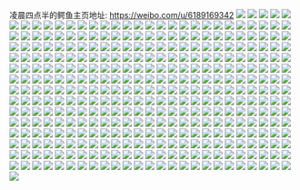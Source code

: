 凌晨四点半的鳄鱼主页地址: https://weibo.com/u/6189169342 
![](https://wx4.sinaimg.cn/mw2000/006KR7FYly1h9ea6g65alj32802yonpe.jpg) 
![](https://wx4.sinaimg.cn/mw2000/006KR7FYly1h9bf8b29thj30zo256asb.jpg) 
![](https://wx4.sinaimg.cn/mw2000/006KR7FYly1h9bf89yicjj30zo256qmw.jpg) 
![](https://wx4.sinaimg.cn/mw2000/006KR7FYly1h9ata636hhj30zo2564qp.jpg) 
![](https://wx4.sinaimg.cn/mw2000/006KR7FYly1h9ar8p7anqj30zo256aqq.jpg) 
![](https://wx4.sinaimg.cn/mw2000/006KR7FYly1h9ar8okzxtj30zo256qm6.jpg) 
![](https://wx4.sinaimg.cn/mw2000/006KR7FYly1h9aqday3mbj32802yoe82.jpg) 
![](https://wx4.sinaimg.cn/mw2000/006KR7FYly1h98g5f8ku2j30um0w2dkb.jpg) 
![](https://wx4.sinaimg.cn/mw2000/006KR7FYly1h92um3o7r6j31ci0u07bi.jpg) 
![](https://wx4.sinaimg.cn/mw2000/006KR7FYly1h91o532zr3j30zo256k7a.jpg) 
![](https://wx4.sinaimg.cn/mw2000/006KR7FYly1h91o52hqgbj30zo2567k8.jpg) 
![](https://wx4.sinaimg.cn/mw2000/006KR7FYly1h8s68o8k5fj32802yonpe.jpg) 
![](https://wx4.sinaimg.cn/mw2000/006KR7FYly1h8s6839dvxj32802yoqv6.jpg) 
![](https://wx4.sinaimg.cn/mw2000/006KR7FYly1h8s6868q53j32802yo1kz.jpg) 
![](https://wx4.sinaimg.cn/mw2000/006KR7FYly1h8s680xa0gj31dc2yob2a.jpg) 
![](https://wx4.sinaimg.cn/mw2000/006KR7FYly1h8s689bjhaj32802you0y.jpg) 
![](https://wx4.sinaimg.cn/mw2000/006KR7FYly1h8s68bga0gj30zo256ncf.jpg) 
![](https://wx4.sinaimg.cn/mw2000/006KR7FYly1h8mi1tdjywj30u01swdmr.jpg) 
![](https://wx4.sinaimg.cn/mw2000/006KR7FYly1h8mi3glxbkj30u01swjyh.jpg) 
![](https://wx4.sinaimg.cn/mw2000/006KR7FYly1h8hrh5g1rjj32802yox6q.jpg) 
![](https://wx4.sinaimg.cn/mw2000/006KR7FYly1h8hrh89u70j32802yo1kz.jpg) 
![](https://wx4.sinaimg.cn/mw2000/006KR7FYly1h8hrhavtdnj32802yox6q.jpg) 
![](https://wx4.sinaimg.cn/mw2000/006KR7FYly1h8hrhdt6s1j32802yox6q.jpg) 
![](https://wx4.sinaimg.cn/mw2000/006KR7FYly1h8hrhg5eroj32802yoqv6.jpg) 
![](https://wx4.sinaimg.cn/mw2000/006KR7FYly1h8hrhi6scqj32802yokjm.jpg) 
![](https://wx4.sinaimg.cn/mw2000/006KR7FYly1h8hrhcegowj32802yokjm.jpg) 
![](https://wx4.sinaimg.cn/mw2000/006KR7FYly1h8grqb1ngbj30u01swag9.jpg) 
![](https://wx4.sinaimg.cn/mw2000/006KR7FYly1h8grob3738j30zo256aor.jpg) 
![](https://wx4.sinaimg.cn/mw2000/006KR7FYly1h8grobcoxdj30zo256n5i.jpg) 
![](https://wx4.sinaimg.cn/mw2000/006KR7FYly1h8gro9za2sj30zo256dxc.jpg) 
![](https://wx4.sinaimg.cn/mw2000/006KR7FYly1h8fi9x0g12j30zo0zp7fu.jpg) 
![](https://wx4.sinaimg.cn/mw2000/006KR7FYly1h8fia1pu65j31400u016i.jpg) 
![](https://wx4.sinaimg.cn/mw2000/006KR7FYly1h8fia2vtlmj32802yonpf.jpg) 
![](https://wx4.sinaimg.cn/mw2000/006KR7FYly1h8cnv4sl79j30u014014j.jpg) 
![](https://wx4.sinaimg.cn/mw2000/006KR7FYly1h8bdlxiccnj32c03407wj.jpg) 
![](https://wx4.sinaimg.cn/mw2000/006KR7FYly1h7zg6d1wfwj30u00u0dkc.jpg) 
![](https://wx4.sinaimg.cn/mw2000/006KR7FYly1h7nec88ew5j30u01hc48y.jpg) 
![](https://wx4.sinaimg.cn/mw2000/006KR7FYly1h7nec8m9faj30u016046h.jpg) 
![](https://wx4.sinaimg.cn/mw2000/006KR7FYly1h6ohwwi01sj32802yoqv6.jpg) 
![](https://wx4.sinaimg.cn/mw2000/006KR7FYly1h6ohwzo7doj32802yo4f8.jpg) 
![](https://wx4.sinaimg.cn/mw2000/006KR7FYly1h6ohx6ur2tj32802yo1kz.jpg) 
![](https://wx4.sinaimg.cn/mw2000/006KR7FYly1h6ohx1019dj32802yox1q.jpg) 
![](https://wx4.sinaimg.cn/mw2000/006KR7FYly1h6ohx304fnj32802yox6q.jpg) 
![](https://wx4.sinaimg.cn/mw2000/006KR7FYly1h6ohx419sej32802yo1kz.jpg) 
![](https://wx4.sinaimg.cn/mw2000/006KR7FYly1h6ohx4tircj32802yodvr.jpg) 
![](https://wx4.sinaimg.cn/mw2000/006KR7FYly1h6ohx1yho9j32802yotp1.jpg) 
![](https://wx4.sinaimg.cn/mw2000/006KR7FYly1h6n3jifzmzj30zo0z5760.jpg) 
![](https://wx4.sinaimg.cn/mw2000/006KR7FYly1h6j90csf0ij32c0340qv5.jpg) 
![](https://wx4.sinaimg.cn/mw2000/006KR7FYly1h6j8fporepj32c02c0e82.jpg) 
![](https://wx4.sinaimg.cn/mw2000/006KR7FYly1h68yvdzcyuj32c0340kjm.jpg) 
![](https://wx4.sinaimg.cn/mw2000/006KR7FYly1h67n36z1gxj3235330ao7.jpg) 
![](https://wx4.sinaimg.cn/mw2000/006KR7FYly1h67mngyphsj32802yotxr.jpg) 
![](https://wx4.sinaimg.cn/mw2000/006KR7FYly1h65dvw0x12j30u0140wnu.jpg) 
![](https://wx4.sinaimg.cn/mw2000/006KR7FYly1h65dvwy3zqj30u0140476.jpg) 
![](https://wx4.sinaimg.cn/mw2000/006KR7FYly1h65dvytwohj30u014044q.jpg) 
![](https://wx4.sinaimg.cn/mw2000/006KR7FYly1h65dvzca5kj30u0140dks.jpg) 
![](https://wx4.sinaimg.cn/mw2000/006KR7FYly1h65dvuozc3j30u0140ab7.jpg) 
![](https://wx4.sinaimg.cn/mw2000/006KR7FYly1h5yfzajwo6j30u0140jx7.jpg) 
![](https://wx4.sinaimg.cn/mw2000/006KR7FYly1h5sn6jw1myj30u01sxtce.jpg) 
![](https://wx4.sinaimg.cn/mw2000/006KR7FYly1h5sn8e822jj30u01sxjv4.jpg) 
![](https://wx4.sinaimg.cn/mw2000/006KR7FYly1h5sn8fgtpxj30u01sxtct.jpg) 
![](https://wx4.sinaimg.cn/mw2000/006KR7FYly1h5sn8fruzrj30u00xb0u2.jpg) 
![](https://wx4.sinaimg.cn/mw2000/006KR7FYly1h5sneu6vuij30tw13w43p.jpg) 
![](https://wx4.sinaimg.cn/mw2000/006KR7FYly1h5qch2ytr2j30u01fcq57.jpg) 
![](https://wx4.sinaimg.cn/mw2000/006KR7FYly1h5qcgxfn0vj30u01sxdk9.jpg) 
![](https://wx4.sinaimg.cn/mw2000/006KR7FYly1h5bd4lg624j30zo0ibgmj.jpg) 
![](https://wx4.sinaimg.cn/mw2000/006KR7FYly1h57xb884grj32c0340hdu.jpg) 
![](https://wx4.sinaimg.cn/mw2000/006KR7FYly1h57xapsx2lj30zo2564fo.jpg) 
![](https://wx4.sinaimg.cn/mw2000/006KR7FYly1h57wqqno83j33402c0b2a.jpg) 
![](https://wx4.sinaimg.cn/mw2000/006KR7FYly1h57wqsi0ugj32c0340x6p.jpg) 
![](https://wx4.sinaimg.cn/mw2000/006KR7FYly1h527otb808j30tz140guh.jpg) 
![](https://wx4.sinaimg.cn/mw2000/006KR7FYly1h527ost3r0j30u01400xz.jpg) 
![](https://wx4.sinaimg.cn/mw2000/006KR7FYly1h527osina1j30u00u0n59.jpg) 
![](https://wx4.sinaimg.cn/mw2000/006KR7FYly1h527osc63nj30u00u0tjm.jpg) 
![](https://wx4.sinaimg.cn/mw2000/006KR7FYly1h527ot15kqj30u01407iw.jpg) 
![](https://wx4.sinaimg.cn/mw2000/006KR7FYly1h527svoo4sj30mi0u0dkx.jpg) 
![](https://wx4.sinaimg.cn/mw2000/006KR7FYly1h53813yr3mj30mi0u079i.jpg) 
![](https://wx4.sinaimg.cn/mw2000/006KR7FYly1h5270y5v0uj32802yohdv.jpg) 
![](https://wx4.sinaimg.cn/mw2000/006KR7FYly1h5270zj1c7j32802yox6r.jpg) 
![](https://wx4.sinaimg.cn/mw2000/006KR7FYly1h52711itcoj32802yob2b.jpg) 
![](https://wx4.sinaimg.cn/mw2000/006KR7FYly1h52712v1ukj32802yoe83.jpg) 
![](https://wx4.sinaimg.cn/mw2000/006KR7FYly1h527142szjj32802yob2b.jpg) 
![](https://wx4.sinaimg.cn/mw2000/006KR7FYly1h527155jb4j32802yokjn.jpg) 
![](https://wx4.sinaimg.cn/mw2000/006KR7FYly1h52716v999j32802yoe85.jpg) 
![](https://wx4.sinaimg.cn/mw2000/006KR7FYly1h52718dr7pj32802yoqv9.jpg) 
![](https://wx4.sinaimg.cn/mw2000/006KR7FYly1h5270wxi0lj32802yo4qt.jpg) 
![](https://wx4.sinaimg.cn/mw2000/006KR7FYly1h52719ywxnj32802yo1l1.jpg) 
![](https://wx4.sinaimg.cn/mw2000/006KR7FYly1h5271bbseyj32802yoe83.jpg) 
![](https://wx4.sinaimg.cn/mw2000/006KR7FYly1h5271co5irj32802yoe83.jpg) 
![](https://wx4.sinaimg.cn/mw2000/006KR7FYly1h5271fe77sj32802yonpf.jpg) 
![](https://wx4.sinaimg.cn/mw2000/006KR7FYly1h5271hup7mj32802yo7wj.jpg) 
![](https://wx4.sinaimg.cn/mw2000/006KR7FYly1h5271je8nfj32802yo7wj.jpg) 
![](https://wx4.sinaimg.cn/mw2000/006KR7FYly1h5271kfm1yj32802yoqv6.jpg) 
![](https://wx4.sinaimg.cn/mw2000/006KR7FYly1h4zzwvv6cij30u0140gud.jpg) 
![](https://wx4.sinaimg.cn/mw2000/006KR7FYly1h4zzwwp1lej30u00u0n2o.jpg) 
![](https://wx4.sinaimg.cn/mw2000/006KR7FYly1h4zzwxu4a8j30u00u0n3q.jpg) 
![](https://wx4.sinaimg.cn/mw2000/006KR7FYly1h4yq6w4hmdj30gm0t9ae8.jpg) 
![](https://wx4.sinaimg.cn/mw2000/006KR7FYly1h4yea0vpr8j33402c0x6s.jpg) 
![](https://wx4.sinaimg.cn/mw2000/006KR7FYly1h4y795q1r4j30u01sxwli.jpg) 
![](https://wx4.sinaimg.cn/mw2000/006KR7FYly1h4y794xikwj30u01sxtga.jpg) 
![](https://wx4.sinaimg.cn/mw2000/006KR7FYly1h4v36nzt3fj32802801ky.jpg) 
![](https://wx4.sinaimg.cn/mw2000/006KR7FYly1h4v36uumpwj32802yohdu.jpg) 
![](https://wx4.sinaimg.cn/mw2000/006KR7FYly1h4v3703x4lj32802yoe83.jpg) 
![](https://wx4.sinaimg.cn/mw2000/006KR7FYly1h4v373bpmtj32802yob2b.jpg) 
![](https://wx4.sinaimg.cn/mw2000/006KR7FYly1h4v374ti91j32802yo1kz.jpg) 
![](https://wx4.sinaimg.cn/mw2000/006KR7FYly1h4v3765mt6j30q91cwdki.jpg) 
![](https://wx4.sinaimg.cn/mw2000/006KR7FYly1h4rqsvsco3j30u0142418.jpg) 
![](https://wx4.sinaimg.cn/mw2000/006KR7FYly1h4qlotu8j9j32802yo7wj.jpg) 
![](https://wx4.sinaimg.cn/mw2000/006KR7FYly1h4qlozl9rbj32802yoe83.jpg) 
![](https://wx4.sinaimg.cn/mw2000/006KR7FYly1h4qloy717zj32802yob2b.jpg) 
![](https://wx4.sinaimg.cn/mw2000/006KR7FYly1h4o79269krj30u0140n6o.jpg) 
![](https://wx4.sinaimg.cn/mw2000/006KR7FYly1h4o792rgicj30u0140n5r.jpg) 
![](https://wx4.sinaimg.cn/mw2000/006KR7FYly1h4o793lh1cj30u014048k.jpg) 
![](https://wx4.sinaimg.cn/mw2000/006KR7FYly1h4o794kwjfj30u014049g.jpg) 
![](https://wx4.sinaimg.cn/mw2000/006KR7FYly1h4jnqvo894j30u0140gti.jpg) 
![](https://wx4.sinaimg.cn/mw2000/006KR7FYly1h4jnqx12suj31400u0grk.jpg) 
![](https://wx4.sinaimg.cn/mw2000/006KR7FYly1h4ie07mc4pj32802yob2b.jpg) 
![](https://wx4.sinaimg.cn/mw2000/006KR7FYly1h4ie09fv8rj32802yo1l0.jpg) 
![](https://wx4.sinaimg.cn/mw2000/006KR7FYly1h4ie0bwv52j32802yo1l0.jpg) 
![](https://wx4.sinaimg.cn/mw2000/006KR7FYly1h4ie0dbtz0j32802yo1kz.jpg) 
![](https://wx4.sinaimg.cn/mw2000/006KR7FYly1h4hcj5fxfaj30u00u0wk8.jpg) 
![](https://wx4.sinaimg.cn/mw2000/006KR7FYly1h4hcizj204j31400u0qag.jpg) 
![](https://wx4.sinaimg.cn/mw2000/006KR7FYly1h4hcj25kwaj31400u0n5z.jpg) 
![](https://wx4.sinaimg.cn/mw2000/006KR7FYly1h4hcj0yvd8j30u00u0qag.jpg) 
![](https://wx4.sinaimg.cn/mw2000/006KR7FYly1h4hcj1j50ij30u00u0jyd.jpg) 
![](https://wx4.sinaimg.cn/mw2000/006KR7FYly1h4hcj2ko1cj30u00u00y6.jpg) 
![](https://wx4.sinaimg.cn/mw2000/006KR7FYly1h4hbs5dls6j30u0140wlf.jpg) 
![](https://wx4.sinaimg.cn/mw2000/006KR7FYly1h4dsx2a3j6j30u01sxgpv.jpg) 
![](https://wx4.sinaimg.cn/mw2000/006KR7FYly1h4dsx53prkj30zo0bdgmj.jpg) 
![](https://wx4.sinaimg.cn/mw2000/006KR7FYly1h4dsx6b8swj30u01sxte9.jpg) 
![](https://wx4.sinaimg.cn/mw2000/006KR7FYly1h4dsx4vm6ej30u0140k18.jpg) 
![](https://wx4.sinaimg.cn/mw2000/006KR7FYly1h46zw9ibn4j30qo0m3n0u.jpg) 
![](https://wx4.sinaimg.cn/mw2000/006KR7FYly1h40owwwhacj30u00u0juo.jpg) 
![](https://wx4.sinaimg.cn/mw2000/006KR7FYly1h3t1iiiqqej30u0140tj1.jpg) 
![](https://wx4.sinaimg.cn/mw2000/006KR7FYly1h3t1ij2afej30u0140dpn.jpg) 
![](https://wx4.sinaimg.cn/mw2000/006KR7FYly1h3t1ijizfej30u0140gvr.jpg) 
![](https://wx4.sinaimg.cn/mw2000/006KR7FYly1h3t1ikpjazj30u01407fi.jpg) 
![](https://wx4.sinaimg.cn/mw2000/006KR7FYly1h3kkhxmn7zj30u0140jwl.jpg) 
![](https://wx4.sinaimg.cn/mw2000/006KR7FYly1h3kjvxer3vj30u0140jxc.jpg) 
![](https://wx4.sinaimg.cn/mw2000/006KR7FYly1h3kjvws3qgj30u0140n58.jpg) 
![](https://wx4.sinaimg.cn/mw2000/006KR7FYly1h3kjvyb21pj30u0140n2s.jpg) 
![](https://wx4.sinaimg.cn/mw2000/006KR7FYly1h3kjvz8lwjj30u0140dni.jpg) 
![](https://wx4.sinaimg.cn/mw2000/006KR7FYly1h3kjvzkrz2j30u0140tim.jpg) 
![](https://wx4.sinaimg.cn/mw2000/006KR7FYly1h3kjvzwv89j30u0140ahz.jpg) 
![](https://wx4.sinaimg.cn/mw2000/006KR7FYly1h3kjw0kwgoj30u0140jym.jpg) 
![](https://wx4.sinaimg.cn/mw2000/006KR7FYly1h3kk2wjn4yj30u01sxjw3.jpg) 
![](https://wx4.sinaimg.cn/mw2000/006KR7FYly1h1r5jtqqd9j30u0140n5v.jpg) 
![](https://wx4.sinaimg.cn/mw2000/006KR7FYly1h1r5juvxotj30u014011k.jpg) 
![](https://wx4.sinaimg.cn/mw2000/006KR7FYly1h1hvhjrpiej30u01swqhh.jpg) 
![](https://wx4.sinaimg.cn/mw2000/006KR7FYly1h1hvhj9pu6j30u01sw168.jpg) 
![](https://wx4.sinaimg.cn/mw2000/006KR7FYly1h1gt9ljv8jj30u013sadv.jpg) 
![](https://wx4.sinaimg.cn/mw2000/006KR7FYly1h1gt9ltps5j30u20u040h.jpg) 
![](https://wx4.sinaimg.cn/mw2000/006KR7FYly1h1gt9m4s3gj30u20u0wjw.jpg) 
![](https://wx4.sinaimg.cn/mw2000/006KR7FYly1h1gt9l6behj30u50u0dl1.jpg) 
![](https://wx4.sinaimg.cn/mw2000/006KR7FYly1h1fk4tgaehj30u0140woz.jpg) 
![](https://wx4.sinaimg.cn/mw2000/006KR7FYly1h1fk4sy12uj30u0140won.jpg) 
![](https://wx4.sinaimg.cn/mw2000/006KR7FYly1h1fk4s3t9hj30u0140k3l.jpg) 
![](https://wx4.sinaimg.cn/mw2000/006KR7FYly1h1fk4v6schj30u0140dud.jpg) 
![](https://wx4.sinaimg.cn/mw2000/006KR7FYly1h1fk4vyc9lj30u0140dt3.jpg) 
![](https://wx4.sinaimg.cn/mw2000/006KR7FYly1h1fk4wpthqj30u01407hg.jpg) 
![](https://wx4.sinaimg.cn/mw2000/006KR7FYly1h1d9ajfjx1j30u01sxwlb.jpg) 
![](https://wx4.sinaimg.cn/mw2000/006KR7FYly1h18mj5s47bj31900u0n2p.jpg) 
![](https://wx4.sinaimg.cn/mw2000/006KR7FYly1h18mj6103uj31900u0q8t.jpg) 
![](https://wx4.sinaimg.cn/mw2000/006KR7FYly1h18mj69w7pj31900u0n2m.jpg) 
![](https://wx4.sinaimg.cn/mw2000/006KR7FYly1h18mj6tqh8j31900u0n4b.jpg) 
![](https://wx4.sinaimg.cn/mw2000/006KR7FYly1h18mj6kg4bj31900u0q84.jpg) 
![](https://wx4.sinaimg.cn/mw2000/006KR7FYly1h18mj74cy3j30u0190qa9.jpg) 
![](https://wx4.sinaimg.cn/mw2000/006KR7FYly1h18mj8xt8ij30u0190tcp.jpg) 
![](https://wx4.sinaimg.cn/mw2000/006KR7FYly1h18mj7tyirj30u019042t.jpg) 
![](https://wx4.sinaimg.cn/mw2000/006KR7FYly1h18mj7izfoj30u0190ag1.jpg) 
![](https://wx4.sinaimg.cn/mw2000/006KR7FYly1h18mc7pbcjj31900u0gs2.jpg) 
![](https://wx4.sinaimg.cn/mw2000/006KR7FYly1h18mc66foqj31900u0gqw.jpg) 
![](https://wx4.sinaimg.cn/mw2000/006KR7FYly1h18mc6eg2oj31900u0wjs.jpg) 
![](https://wx4.sinaimg.cn/mw2000/006KR7FYly1h18mc5eokxj30u0190n45.jpg) 
![](https://wx4.sinaimg.cn/mw2000/006KR7FYly1h18mc4v99jj30u0190tf5.jpg) 
![](https://wx4.sinaimg.cn/mw2000/006KR7FYly1h18mc5v2usj30u0190wkb.jpg) 
![](https://wx4.sinaimg.cn/mw2000/006KR7FYly1h18mc71wiej30u0190gqo.jpg) 
![](https://wx4.sinaimg.cn/mw2000/006KR7FYly1h18mc7f3knj30u019079c.jpg) 
![](https://wx4.sinaimg.cn/mw2000/006KR7FYly1h18mc6sk9yj30u01900y6.jpg) 
![](https://wx4.sinaimg.cn/mw2000/006KR7FYly1h18ly5inu8j31900u0jy8.jpg) 
![](https://wx4.sinaimg.cn/mw2000/006KR7FYly1h18ly569eaj31900u0n3x.jpg) 
![](https://wx4.sinaimg.cn/mw2000/006KR7FYly1h18lyabh26j31900u0dmg.jpg) 
![](https://wx4.sinaimg.cn/mw2000/006KR7FYly1h18ly9z1qvj30u019045y.jpg) 
![](https://wx4.sinaimg.cn/mw2000/006KR7FYly1h18ly7gnmoj30u019046o.jpg) 
![](https://wx4.sinaimg.cn/mw2000/006KR7FYly1h18ly9nikqj30u0190ann.jpg) 
![](https://wx4.sinaimg.cn/mw2000/006KR7FYly1h18ly6utkbj31900u0q6e.jpg) 
![](https://wx4.sinaimg.cn/mw2000/006KR7FYly1h18ly5tl0pj30u019042v.jpg) 
![](https://wx4.sinaimg.cn/mw2000/006KR7FYly1h18ly72xwrj30u0190wie.jpg) 
![](https://wx4.sinaimg.cn/mw2000/006KR7FYly1h18lks5wlyj30u018wdk6.jpg) 
![](https://wx4.sinaimg.cn/mw2000/006KR7FYly1h18lku09qrj30u018wjvs.jpg) 
![](https://wx4.sinaimg.cn/mw2000/006KR7FYly1h18lkuevk7j30u018w79f.jpg) 
![](https://wx4.sinaimg.cn/mw2000/006KR7FYly1h18lkssigsj30u018wdn8.jpg) 
![](https://wx4.sinaimg.cn/mw2000/006KR7FYly1h18lktbkljj30u018wjzd.jpg) 
![](https://wx4.sinaimg.cn/mw2000/006KR7FYly1h18lkto72nj30u018wn4l.jpg) 
![](https://wx4.sinaimg.cn/mw2000/006KR7FYly1h18lksfoz9j30u018w441.jpg) 
![](https://wx4.sinaimg.cn/mw2000/006KR7FYly1h18loc3ys1j30u018wtec.jpg) 
![](https://wx4.sinaimg.cn/mw2000/006KR7FYly1h18lkuny98j30u018waf0.jpg) 
![](https://wx4.sinaimg.cn/mw2000/006KR7FYly1h17g0cqcnej30u0140dpt.jpg) 
![](https://wx4.sinaimg.cn/mw2000/006KR7FYly1h17g0dkyjhj30u0140wod.jpg) 
![](https://wx4.sinaimg.cn/mw2000/006KR7FYly1h17g0cdtsfj30u0140qck.jpg) 
![](https://wx4.sinaimg.cn/mw2000/006KR7FYly1h17g0c2q6yj30u0140qe4.jpg) 
![](https://wx4.sinaimg.cn/mw2000/006KR7FYly1h152acbrfzj30u0140dvj.jpg) 
![](https://wx4.sinaimg.cn/mw2000/006KR7FYly1h152ab8r6tj30u01407jm.jpg) 
![](https://wx4.sinaimg.cn/mw2000/006KR7FYly1h13xzskuabj30u0140n8o.jpg) 
![](https://wx4.sinaimg.cn/mw2000/006KR7FYly1h13xzs4r6qj30u01407ep.jpg) 
![](https://wx4.sinaimg.cn/mw2000/006KR7FYly1h12tlj71qgj30u0140wnq.jpg) 
![](https://wx4.sinaimg.cn/mw2000/006KR7FYly1h12tliv104j30u0140k05.jpg) 
![](https://wx4.sinaimg.cn/mw2000/006KR7FYly1h12tljpbngj30u01407d8.jpg) 
![](https://wx4.sinaimg.cn/mw2000/006KR7FYly1h12tlkqmztj30u0140qbz.jpg) 
![](https://wx4.sinaimg.cn/mw2000/006KR7FYly1h12tlk4xyoj30u0140dp1.jpg) 
![](https://wx4.sinaimg.cn/mw2000/006KR7FYly1h12tlkfcn3j30u0140122.jpg) 
![](https://wx4.sinaimg.cn/mw2000/006KR7FYly1h11pddouqoj30u0140qdk.jpg) 
![](https://wx4.sinaimg.cn/mw2000/006KR7FYly1h0z2e79o5tj30u0140n6x.jpg) 
![](https://wx4.sinaimg.cn/mw2000/006KR7FYly1h0x01301mdj30u0140n69.jpg) 
![](https://wx4.sinaimg.cn/mw2000/006KR7FYly1h0x0139mvtj30u0140aiy.jpg) 
![](https://wx4.sinaimg.cn/mw2000/006KR7FYly1h0x013onnfj30u0140aju.jpg) 
![](https://wx4.sinaimg.cn/mw2000/006KR7FYly1h0x013z3g2j30u0140thv.jpg) 
![](https://wx4.sinaimg.cn/mw2000/006KR7FYly1h0x014k0htj30u014016h.jpg) 
![](https://wx4.sinaimg.cn/mw2000/006KR7FYly1h0x015933gj30u0140n76.jpg) 
![](https://wx4.sinaimg.cn/mw2000/006KR7FYly1h0x015ru3yj30u0140akm.jpg) 
![](https://wx4.sinaimg.cn/mw2000/006KR7FYly1h0x0165jryj30u0140tjm.jpg) 
![](https://wx4.sinaimg.cn/mw2000/006KR7FYly1h0x016i99xj30u0140n6h.jpg) 
![](https://wx4.sinaimg.cn/mw2000/006KR7FYly1h0x016w1fej30u0140thv.jpg) 
![](https://wx4.sinaimg.cn/mw2000/006KR7FYly1h0x0178ylhj30u0140qcf.jpg) 
![](https://wx4.sinaimg.cn/mw2000/006KR7FYly1h0x017lbdcj30u0140ajn.jpg) 
![](https://wx4.sinaimg.cn/mw2000/006KR7FYly1h0x017zekuj30u01407dg.jpg) 
![](https://wx4.sinaimg.cn/mw2000/006KR7FYly1h0x012pb38j30u014012s.jpg) 
![](https://wx4.sinaimg.cn/mw2000/006KR7FYly1h0x018ctc8j30u0140n85.jpg) 
![](https://wx4.sinaimg.cn/mw2000/006KR7FYly1h0x018puccj30u0140akq.jpg) 
![](https://wx4.sinaimg.cn/mw2000/006KR7FYly1h0x019dwx2j30u0140qej.jpg) 
![](https://wx4.sinaimg.cn/mw2000/006KR7FYly1h0x019t1sjj30u0140drv.jpg) 
![](https://wx4.sinaimg.cn/mw2000/006KR7FYly1h0uo0isoqcj30u01407bc.jpg) 
![](https://wx4.sinaimg.cn/mw2000/006KR7FYly1h0uo0ihw6tj30u0140dny.jpg) 
![](https://wx4.sinaimg.cn/mw2000/006KR7FYly1h0r59fcegmj30u00u0qac.jpg) 
![](https://wx4.sinaimg.cn/mw2000/006KR7FYly1h0r59g9124j30u00u07bn.jpg) 
![](https://wx4.sinaimg.cn/mw2000/006KR7FYly1h0r5b5g215j30u00u0n4g.jpg) 
![](https://wx4.sinaimg.cn/mw2000/006KR7FYly1h0n6i888bvj30u01bw7aa.jpg) 
![](https://wx4.sinaimg.cn/mw2000/006KR7FYly1h0lzlmsbc1j30pp050wf5.jpg) 
![](https://wx4.sinaimg.cn/mw2000/006KR7FYly1h0itnfywguj30u00veju3.jpg) 
![](https://wx4.sinaimg.cn/mw2000/006KR7FYly1gyo3w6zxc4j32802yoe82.jpg) 
![](https://wx4.sinaimg.cn/mw2000/006KR7FYly1gyewuj62u1j32802yox6q.jpg) 
![](https://wx4.sinaimg.cn/mw2000/006KR7FYly1gybl49y616j32802yo7wj.jpg) 
![](https://wx4.sinaimg.cn/mw2000/006KR7FYly1gybl48gf5jj32802yo4qr.jpg) 
![](https://wx4.sinaimg.cn/mw2000/006KR7FYly1gxs44h83isj32802yoe83.jpg) 
![](https://wx4.sinaimg.cn/mw2000/006KR7FYly1gxs44jk9imj32802yob2b.jpg) 
![](https://wx4.sinaimg.cn/mw2000/006KR7FYgy1gxpdxvrnpfj31yz2yhnpf.jpg) 
![](https://wx4.sinaimg.cn/mw2000/006KR7FYgy1gxpdxyqm7ij32c02c0b2b.jpg) 
![](https://wx4.sinaimg.cn/mw2000/006KR7FYgy1gxpdy1xx8lj327k27knpf.jpg) 
![](https://wx4.sinaimg.cn/mw2000/006KR7FYgy1gxpdy5c5krj32c02c0hdv.jpg) 
![](https://wx4.sinaimg.cn/mw2000/006KR7FYly1gwvd0wi3x6j30u0140k0h.jpg) 
![](https://wx4.sinaimg.cn/mw2000/006KR7FYly1gwvd0vy0r9j30u0140ajg.jpg) 
![](https://wx4.sinaimg.cn/mw2000/006KR7FYly1gwn2mp7jivj32c0340e83.jpg) 
![](https://wx4.sinaimg.cn/mw2000/006KR7FYly1gwju6usbd9j32c0340kjm.jpg) 
![](https://wx4.sinaimg.cn/mw2000/006KR7FYly1gwe0oltmpjj30u0140n85.jpg) 
![](https://wx4.sinaimg.cn/mw2000/006KR7FYly1gwe0ojxaiuj30u0140dqz.jpg) 
![](https://wx4.sinaimg.cn/mw2000/006KR7FYly1gwbozh7hz9j32bc2bc7wi.jpg) 
![](https://wx4.sinaimg.cn/mw2000/006KR7FYly1gwbozkemm1j32bc2bce83.jpg) 
![](https://wx4.sinaimg.cn/mw2000/006KR7FYly1gw780rduftj30u013kgsq.jpg) 
![](https://wx4.sinaimg.cn/mw2000/006KR7FYly1gw5vm0mg0nj30u0140wpt.jpg) 
![](https://wx4.sinaimg.cn/mw2000/006KR7FYly1gw5vm4gyzqj30u0140tkp.jpg) 
![](https://wx4.sinaimg.cn/mw2000/006KR7FYly1gw5vm9cz6rj30u014014o.jpg) 
![](https://wx4.sinaimg.cn/mw2000/006KR7FYly1gw5he1f43kj30u01404ax.jpg) 
![](https://wx4.sinaimg.cn/mw2000/006KR7FYly1gw5he22mxrj30u0140n8o.jpg) 
![](https://wx4.sinaimg.cn/mw2000/006KR7FYly1gvo8yi9meuj60u0140gv102.jpg) 
![](https://wx4.sinaimg.cn/mw2000/006KR7FYly1gvo8ydyr1ij60u014047f02.jpg) 
![](https://wx4.sinaimg.cn/mw2000/006KR7FYly1gv9kd6ggs4j60u0140wmh02.jpg) 
![](https://wx4.sinaimg.cn/mw2000/006KR7FYly1gv9kd7dp07j60u0140n4802.jpg) 
![](https://wx4.sinaimg.cn/mw2000/006KR7FYly1gv9kd6shd0j60u0140n4d02.jpg) 
![](https://wx4.sinaimg.cn/mw2000/006KR7FYly1gv9kd72m5jj60u0140n4b02.jpg) 
![](https://wx4.sinaimg.cn/mw2000/006KR7FYly1gv62mkz0doj60u0140guc02.jpg) 
![](https://wx4.sinaimg.cn/mw2000/006KR7FYly1gv62mkd7gjj60u0140gue02.jpg) 
![](https://wx4.sinaimg.cn/mw2000/006KR7FYly1guz3o33g91j30wi0pigv0.jpg) 
![](https://wx4.sinaimg.cn/mw2000/006KR7FYly1guqqcn54yij60u00u0n5v02.jpg) 
![](https://wx4.sinaimg.cn/mw2000/006KR7FYly1guqqcoo7dhj60u00u0wmc02.jpg) 
![](https://wx4.sinaimg.cn/mw2000/006KR7FYly1guqqcmkfu1j60u00u0tet02.jpg) 
![](https://wx4.sinaimg.cn/mw2000/006KR7FYly1guqqcp6hwvj60u00u0dlw02.jpg) 
![](https://wx4.sinaimg.cn/mw2000/006KR7FYly1gupw8zikpij60u00u276302.jpg) 
![](https://wx4.sinaimg.cn/mw2000/006KR7FYly1guopk3n7qkj60u013bwid02.jpg) 
![](https://wx4.sinaimg.cn/mw2000/006KR7FYly1gul6gmyyqyj30u70u0abt.jpg) 
![](https://wx4.sinaimg.cn/mw2000/006KR7FYly1gtt6z4sojtj60u0140wqd02.jpg) 
![](https://wx4.sinaimg.cn/mw2000/006KR7FYly1gtt6z54a31j60u0140tkv02.jpg) 
![](https://wx4.sinaimg.cn/mw2000/006KR7FYly1gtt6z4a1u2j60u0140n6p02.jpg) 
![](https://wx4.sinaimg.cn/mw2000/006KR7FYly1gtrdnhwihbj62c0340hdu02.jpg) 
![](https://wx4.sinaimg.cn/mw2000/006KR7FYly1gtrdnjjdbij62802yox6q02.jpg) 
![](https://wx4.sinaimg.cn/mw2000/006KR7FYly1gtrdnkuajmj62c0340e8202.jpg) 
![](https://wx4.sinaimg.cn/mw2000/006KR7FYly1gtrdnmdr1zj62c03401ky02.jpg) 
![](https://wx4.sinaimg.cn/mw2000/006KR7FYly1gtrdljin9wj62c02c0u0x02.jpg) 
![](https://wx4.sinaimg.cn/mw2000/006KR7FYly1gtiuzycsdnj30u00u0dqs.jpg) 
![](https://wx4.sinaimg.cn/mw2000/006KR7FYly1gtiv0193uwj30u00u0q9i.jpg) 
![](https://wx4.sinaimg.cn/mw2000/006KR7FYly1gtiv022zsaj30u00u0n7c.jpg) 
![](https://wx4.sinaimg.cn/mw2000/006KR7FYly1gtiv02nozaj30u00u0afh.jpg) 
![](https://wx4.sinaimg.cn/mw2000/006KR7FYly1gtiv03gqvxj30u00u0tfq.jpg) 
![](https://wx4.sinaimg.cn/mw2000/006KR7FYly1gtiv040nvcj30u00u0gsx.jpg) 
![](https://wx4.sinaimg.cn/mw2000/006KR7FYly1gt57qbt40fj30u00u011n.jpg) 
![](https://wx4.sinaimg.cn/mw2000/006KR7FYly1gt57qdj8uej30u00u0gta.jpg) 
![](https://wx4.sinaimg.cn/mw2000/006KR7FYly1gt57qatg55j30u00u07eb.jpg) 
![](https://wx4.sinaimg.cn/mw2000/006KR7FYly1go6le1nbesj30u00u0qb3.jpg) 
![](https://wx4.sinaimg.cn/mw2000/006KR7FYly1go6le25marj30u00u07c4.jpg) 
![](https://wx4.sinaimg.cn/mw2000/006KR7FYly1go6le2lz9lj30u00u0tgs.jpg) 
![](https://wx4.sinaimg.cn/mw2000/006KR7FYly1go6le2x57dj30u00u07bk.jpg) 
![](https://wx4.sinaimg.cn/mw2000/006KR7FYly1go60x2qgvoj313u0tukjl.jpg) 
![](https://wx4.sinaimg.cn/mw2000/006KR7FYly1go60x32gejj30vc15sqet.jpg) 
![](https://wx4.sinaimg.cn/mw2000/006KR7FYly1go0vcfttn4j32c02c0npd.jpg) 
![](https://wx4.sinaimg.cn/mw2000/006KR7FYly1gnwavifu2gj30tu0tuwpa.jpg) 
![](https://wx4.sinaimg.cn/mw2000/006KR7FYly1gnwavlkozbj30tu0tuwpa.jpg) 
![](https://wx4.sinaimg.cn/mw2000/006KR7FYly1gnwavm52l0j30tu0tu7cl.jpg) 
![](https://wx4.sinaimg.cn/mw2000/006KR7FYly1gnwavmk5vej30tu0tun4r.jpg) 
![](https://wx4.sinaimg.cn/mw2000/006KR7FYly1gnwavd8007j30tu0tuqcu.jpg) 
![](https://wx4.sinaimg.cn/mw2000/006KR7FYly1gnwavo4wwhj30t80sg46j.jpg) 
![](https://wx4.sinaimg.cn/mw2000/006KR7FYly1gns20v6uzuj30u0140k09.jpg) 
![](https://wx4.sinaimg.cn/mw2000/006KR7FYly1gnoo94x2e1j32c02c0qsu.jpg) 
![](https://wx4.sinaimg.cn/mw2000/006KR7FYly1gnoec0urboj30rs2bce81.jpg) 
![](https://wx4.sinaimg.cn/mw2000/006KR7FYly1gnoec1lyjaj30tu0tugxc.jpg) 
![](https://wx4.sinaimg.cn/mw2000/006KR7FYly1gnoec05qvmj30tu0tugu8.jpg) 
![](https://wx4.sinaimg.cn/mw2000/006KR7FYly1gnoechgbypj30tu0tuqd2.jpg) 
![](https://wx4.sinaimg.cn/mw2000/006KR7FYly1gnoec2ayaij30rs1jk7rg.jpg) 
![](https://wx4.sinaimg.cn/mw2000/006KR7FYly1gnoec2v80uj30rs1jk4l8.jpg) 
![](https://wx4.sinaimg.cn/mw2000/006KR7FYly1gnnfcnzho6j30tu0tue81.jpg) 
![](https://wx4.sinaimg.cn/mw2000/006KR7FYly1gnnfcydeg9j30tu0tu7wh.jpg) 
![](https://wx4.sinaimg.cn/mw2000/006KR7FYly1gnnfd798ucj30tu0tu7wh.jpg) 
![](https://wx4.sinaimg.cn/mw2000/006KR7FYly1gnnfdealswj30tu0tub29.jpg) 
![](https://wx4.sinaimg.cn/mw2000/006KR7FYly1gnnfdm6io9j30tu0tue81.jpg) 
![](https://wx4.sinaimg.cn/mw2000/006KR7FYly1gnnfe31ze9j30tu0tukjl.jpg) 
![](https://wx4.sinaimg.cn/mw2000/006KR7FYly1gnhophmnruj30tu0tu1jj.jpg) 
![](https://wx4.sinaimg.cn/mw2000/006KR7FYly1gnhopibj58j30tu0tu1kx.jpg) 
![](https://wx4.sinaimg.cn/mw2000/006KR7FYly1gngiid7qfpj30tu0tuu0b.jpg) 
![](https://wx4.sinaimg.cn/mw2000/006KR7FYly1gng8jzrobgj30u01f4aom.jpg) 
![](https://wx4.sinaimg.cn/mw2000/006KR7FYly1gndwxycmzzj30u00u0n62.jpg) 
![](https://wx4.sinaimg.cn/mw2000/006KR7FYly1gndwychdc9j30u00u0drm.jpg) 
![](https://wx4.sinaimg.cn/mw2000/006KR7FYly1gndwyiit6yj30u00u0gvo.jpg) 
![](https://wx4.sinaimg.cn/mw2000/006KR7FYly1gndwypc1eoj30u00u0n5r.jpg) 
![](https://wx4.sinaimg.cn/mw2000/006KR7FYly1gndnzikzplj30u00u0jxc.jpg) 
![](https://wx4.sinaimg.cn/mw2000/006KR7FYly1gnd20ewrzyj30vc0vcqv5.jpg) 
![](https://wx4.sinaimg.cn/mw2000/006KR7FYly1gnblez2g5bj30u0140gza.jpg) 
![](https://wx4.sinaimg.cn/mw2000/006KR7FYly1gnau2ro8u5j30wi0oa4qp.jpg) 
![](https://wx4.sinaimg.cn/mw2000/006KR7FYly1gnale3lwecj30vc0vc7wh.jpg) 
![](https://wx4.sinaimg.cn/mw2000/006KR7FYly1gnale461xij30vc0vcb29.jpg) 
![](https://wx4.sinaimg.cn/mw2000/006KR7FYly1gnale4iblyj30vc0vcb29.jpg) 
![](https://wx4.sinaimg.cn/mw2000/006KR7FYly1gnalfsd22bj30vc0vc7wh.jpg) 
![](https://wx4.sinaimg.cn/mw2000/006KR7FYly1gnalftel9ej30vc0vc1kx.jpg) 
![](https://wx4.sinaimg.cn/mw2000/006KR7FYly1gnale308j5j30vc0vcb29.jpg) 
![](https://wx4.sinaimg.cn/mw2000/006KR7FYly1gn9jq0qoioj31o01o0kgi.jpg) 
![](https://wx4.sinaimg.cn/mw2000/006KR7FYly1gn9jq0f3qjj31o01o0nlr.jpg) 
![](https://wx4.sinaimg.cn/mw2000/006KR7FYly1gn9jaz6s7ij30vc0vc443.jpg) 
![](https://wx4.sinaimg.cn/mw2000/006KR7FYly1gn9jayzgtej30vc0vcdl5.jpg) 
![](https://wx4.sinaimg.cn/mw2000/006KR7FYly1gn9jazepczj30vc0vcafg.jpg) 
![](https://wx4.sinaimg.cn/mw2000/006KR7FYly1gn9jaztffxj30vc0vc79t.jpg) 
![](https://wx4.sinaimg.cn/mw2000/006KR7FYly1gn8f6vq37nj30vc0vcal0.jpg) 
![](https://wx4.sinaimg.cn/mw2000/006KR7FYly1ghe70ltht5j30u0140q8c.jpg) 
![](https://wx4.sinaimg.cn/mw2000/006KR7FYly1ghe70l7bjzj30u0140wkn.jpg) 
![](https://wx4.sinaimg.cn/mw2000/006KR7FYly1ghe70m8cvdj30u0140wkd.jpg) 
![](https://wx4.sinaimg.cn/mw2000/006KR7FYly1ghe70mw8dhj30u014078y.jpg) 
![](https://wx4.sinaimg.cn/mw2000/006KR7FYly1ggo3550jw0j30vc15sas4.jpg) 
![](https://wx4.sinaimg.cn/mw2000/006KR7FYly1ggo353y4mhj32c0340u0z.jpg) 
![](https://wx4.sinaimg.cn/mw2000/006KR7FYly1ggo34ux0qvj31o01o04qp.jpg) 
![](https://wx4.sinaimg.cn/mw2000/006KR7FYly1ggo34wpjjbj31o01o04qp.jpg) 

